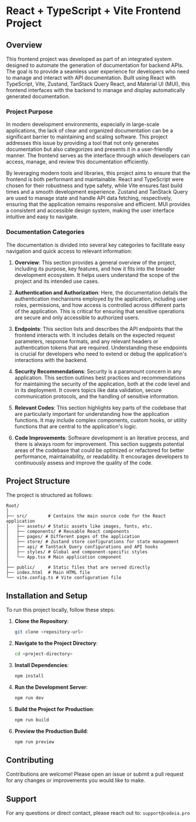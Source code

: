 
# React + TypeScript + Vite Frontend Project

## Overview

This frontend project was developed as part of an integrated system designed to automate the generation of documentation for backend APIs. The goal is to provide a seamless user experience for developers who need to manage and interact with API documentation. Built using React with TypeScript, Vite, Zustand, TanStack Query React, and Material UI (MUI), this frontend interfaces with the backend to manage and display automatically generated documentation.

### Project Purpose

In modern development environments, especially in large-scale applications, the lack of clear and organized documentation can be a significant barrier to maintaining and scaling software. This project addresses this issue by providing a tool that not only generates documentation but also categorizes and presents it in a user-friendly manner. The frontend serves as the interface through which developers can access, manage, and review this documentation efficiently.

By leveraging modern tools and libraries, this project aims to ensure that the frontend is both performant and maintainable. React and TypeScript were chosen for their robustness and type safety, while Vite ensures fast build times and a smooth development experience. Zustand and TanStack Query are used to manage state and handle API data fetching, respectively, ensuring that the application remains responsive and efficient. MUI provides a consistent and accessible design system, making the user interface intuitive and easy to navigate.

### Documentation Categories

The documentation is divided into several key categories to facilitate easy navigation and quick access to relevant information:

1. **Overview**: This section provides a general overview of the project, including its purpose, key features, and how it fits into the broader development ecosystem. It helps users understand the scope of the project and its intended use cases.

2. **Authentication and Authorization**: Here, the documentation details the authentication mechanisms employed by the application, including user roles, permissions, and how access is controlled across different parts of the application. This is critical for ensuring that sensitive operations are secure and only accessible to authorized users.

3. **Endpoints**: This section lists and describes the API endpoints that the frontend interacts with. It includes details on the expected request parameters, response formats, and any relevant headers or authentication tokens that are required. Understanding these endpoints is crucial for developers who need to extend or debug the application's interactions with the backend.

4. **Security Recommendations**: Security is a paramount concern in any application. This section outlines best practices and recommendations for maintaining the security of the application, both at the code level and in its deployment. It covers topics like data validation, secure communication protocols, and the handling of sensitive information.

5. **Relevant Codes**: This section highlights key parts of the codebase that are particularly important for understanding how the application functions. It may include complex components, custom hooks, or utility functions that are central to the application's logic.

6. **Code Improvements**: Software development is an iterative process, and there is always room for improvement. This section suggests potential areas of the codebase that could be optimized or refactored for better performance, maintainability, or readability. It encourages developers to continuously assess and improve the quality of the code.

## Project Structure

The project is structured as follows:

```
Root/
│
├── src/        # Contains the main source code for the React application
│   ├── assets/ # Static assets like images, fonts, etc.
│   ├── components/ # Reusable React components
│   ├── pages/ # Different pages of the application
│   ├── store/ # Zustand store configurations for state management
│   ├── api/ # TanStack Query configurations and API hooks
│   ├── styles/ # Global and component-specific styles
│   └── App.tsx # Main application component
│
├── public/     # Static files that are served directly
├── index.html  # Main HTML file
└── vite.config.ts # Vite configuration file
```

## Installation and Setup

To run this project locally, follow these steps:

1. **Clone the Repository**:
    ```bash
    git clone <repository-url>
    ```

2. **Navigate to the Project Directory**:
    ```bash
    cd <project-directory>
    ```

3. **Install Dependencies**:
    ```bash
    npm install
    ```

4. **Run the Development Server**:
    ```bash
    npm run dev
    ```

5. **Build the Project for Production**:
    ```bash
    npm run build
    ```

6. **Preview the Production Build**:
    ```bash
    npm run preview
    ```

## Contributing

Contributions are welcome! Please open an issue or submit a pull request for any changes or improvements you would like to make.

## Support

For any questions or direct contact, please reach out to: `support@codeia.pro`
